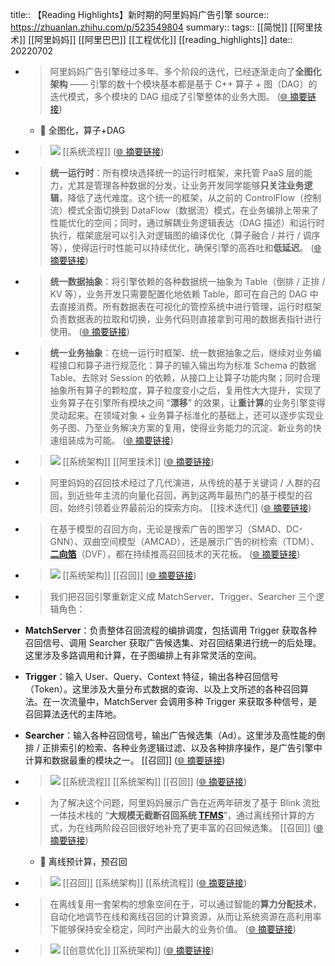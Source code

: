 title:: 【Reading Highlights】新时期的阿里妈妈广告引擎
source:: https://zhuanlan.zhihu.com/p/523549804
summary:: 
tags:: [[简悦]] [[阿里技术]]  [[阿里妈妈]]  [[阿里巴巴]]  [[工程优化]]   [[reading_highlights]]
date:: 20220702  

- > 阿里妈妈广告引擎经过多年、多个阶段的迭代，已经逐渐走向了**全图化架构** —— 引擎的数十个模块基本都是基于 C++ 算子 + 图（DAG）的迭代模式，多个模块的 DAG 组成了引擎整体的业务大图。  ([🌐 摘要链接](https://zhuanlan.zhihu.com/p/523549804#js_content:~:text=%E5%85%A8%E5%9B%BE%E5%8C%96%E6%9E%B6%E6%9E%84%E9%98%BF%E9%87%8C%E5%A6%88%E5%A6%88%E5%B9%BF%E5%91%8A%E5%BC%95%E6%93%8E%E7%BB%8F%E8%BF%87%E5%A4%9A%E5%B9%B4%E3%80%81%E5%A4%9A%E4%B8%AA%E9%98%B6%E6%AE%B5%E7%9A%84%E8%BF%AD%E4%BB%A3%EF%BC%8C%E5%B7%B2%E7%BB%8F%E9%80%90%E6%B8%90%E8%B5%B0%E5%90%91%E4%BA%86%20%E2%80%94%E2%80%94%20%E5%BC%95%E6%93%8E%E7%9A%84%E6%95%B0%E5%8D%81%E4%B8%AA%E6%A8%A1%E5%9D%97%E5%9F%BA%E6%9C%AC%E9%83%BD%E6%98%AF%E5%9F%BA%E4%BA%8E%20C++%20%E7%AE%97%E5%AD%90%20+%20%E5%9B%BE%EF%BC%88DAG%EF%BC%89%E7%9A%84%E8%BF%AD%E4%BB%A3%E6%A8%A1%E5%BC%8F%EF%BC%8C%E5%A4%9A%E4%B8%AA%E6%A8%A1%E5%9D%97%E7%9A%84%20DAG%20%E7%BB%84%E6%88%90%E4%BA%86%E5%BC%95%E6%93%8E%E6%95%B4%E4%BD%93%E7%9A%84%E4%B8%9A%E5%8A%A1%E5%A4%A7%E5%9B%BE%E3%80%82))
  - 📝 全图化，算子+DAG

- > ![](https://pic3.zhimg.com/v2-110cba96bdd87b43c226067b91ca5622_r.jpg) [[系统流程]]   ([🌐 摘要链接](https://zhuanlan.zhihu.com/p/523549804#js_content:~:text=https://pic3.zhimg.com/v2-110cba96bdd87b43c226067b91ca5622_r.jpg))

- > **统一运行时**：所有模块选择统一的运行时框架，来托管 PaaS 层的能力，尤其是管理各种数据的分发，让业务开发同学能够**只关注业务逻辑**，降低了迭代难度。这个统一的框架，从之前的 ControlFlow（控制流）模式全面切换到 DataFlow（数据流）模式，在业务编排上带来了性能优化的空间；同时，通过解耦业务逻辑表达（DAG 描述）和运行时执行，框架底层可以引入对逻辑图的编译优化（算子融合 / 并行 / 调序等），使得运行时性能可以持续优化，确保引擎的高吞吐和**低延迟**。  ([🌐 摘要链接](https://zhuanlan.zhihu.com/p/523549804#js_content:~:text=%E7%BB%9F%E4%B8%80%E8%BF%90%E8%A1%8C%E6%97%B6%EF%BC%9A%E6%89%80%E6%9C%89%E6%A8%A1%E5%9D%97%E9%80%89%E6%8B%A9%E7%BB%9F%E4%B8%80%E7%9A%84%E8%BF%90%E8%A1%8C%E6%97%B6%E6%A1%86%E6%9E%B6%EF%BC%8C%E6%9D%A5%E6%89%98%E7%AE%A1%20PaaS%20%E5%B1%82%E7%9A%84%E8%83%BD%E5%8A%9B%EF%BC%8C%E5%B0%A4%E5%85%B6%E6%98%AF%E7%AE%A1%E7%90%86%E5%90%84%E7%A7%8D%E6%95%B0%E6%8D%AE%E7%9A%84%E5%88%86%E5%8F%91%EF%BC%8C%E8%AE%A9%E4%B8%9A%E5%8A%A1%E5%BC%80%E5%8F%91%E5%90%8C%E5%AD%A6%E8%83%BD%E5%A4%9F%E5%8F%AA%E5%85%B3%E6%B3%A8%E4%B8%9A%E5%8A%A1%E9%80%BB%E8%BE%91%EF%BC%8C%E9%99%8D%E4%BD%8E%E4%BA%86%E8%BF%AD%E4%BB%A3%E9%9A%BE%E5%BA%A6%E3%80%82%E8%BF%99%E4%B8%AA%E7%BB%9F%E4%B8%80%E7%9A%84%E6%A1%86%E6%9E%B6%EF%BC%8C%E4%BB%8E%E4%B9%8B%E5%89%8D%E7%9A%84%20ControlFlow%EF%BC%88%E6%8E%A7%E5%88%B6%E6%B5%81%EF%BC%89%E6%A8%A1%E5%BC%8F%E5%85%A8%E9%9D%A2%E5%88%87%E6%8D%A2%E5%88%B0%20DataFlow%EF%BC%88%E6%95%B0%E6%8D%AE%E6%B5%81%EF%BC%89%E6%A8%A1%E5%BC%8F%EF%BC%8C%E5%9C%A8%E4%B8%9A%E5%8A%A1%E7%BC%96%E6%8E%92%E4%B8%8A%E5%B8%A6%E6%9D%A5%E4%BA%86%E6%80%A7%E8%83%BD%E4%BC%98%E5%8C%96%E7%9A%84%E7%A9%BA%E9%97%B4%EF%BC%9B%E5%90%8C%E6%97%B6%EF%BC%8C%E9%80%9A%E8%BF%87%E8%A7%A3%E8%80%A6%E4%B8%9A%E5%8A%A1%E9%80%BB%E8%BE%91%E8%A1%A8%E8%BE%BE%EF%BC%88DAG%20%E6%8F%8F%E8%BF%B0%EF%BC%89%E5%92%8C%E8%BF%90%E8%A1%8C%E6%97%B6%E6%89%A7%E8%A1%8C%EF%BC%8C%E6%A1%86%E6%9E%B6%E5%BA%95%E5%B1%82%E5%8F%AF%E4%BB%A5%E5%BC%95%E5%85%A5%E5%AF%B9%E9%80%BB%E8%BE%91%E5%9B%BE%E7%9A%84%E7%BC%96%E8%AF%91%E4%BC%98%E5%8C%96%EF%BC%88%E7%AE%97%E5%AD%90%E8%9E%8D%E5%90%88%20/%20%E5%B9%B6%E8%A1%8C%20/%20%E8%B0%83%E5%BA%8F%E7%AD%89%EF%BC%89%EF%BC%8C%E4%BD%BF%E5%BE%97%E8%BF%90%E8%A1%8C%E6%97%B6%E6%80%A7%E8%83%BD%E5%8F%AF%E4%BB%A5%E6%8C%81%E7%BB%AD%E4%BC%98%E5%8C%96%EF%BC%8C%E7%A1%AE%E4%BF%9D%E5%BC%95%E6%93%8E%E7%9A%84%E9%AB%98%E5%90%9E%E5%90%90%E5%92%8C%E4%BD%8E%E5%BB%B6%E8%BF%9F%E3%80%82))

- > **统一数据抽象**：将引擎依赖的各种数据统一抽象为 Table（倒排 / 正排 / KV 等），业务开发只需要配置化地依赖 Table，即可在自己的 DAG 中去直接消费。所有数据表在可视化的管控系统中进行管理，运行时框架负责数据表的拉取和切换，业务代码则直接拿到可用的数据表指针进行使用。  ([🌐 摘要链接](https://zhuanlan.zhihu.com/p/523549804#js_content:~:text=%E7%BB%9F%E4%B8%80%E6%95%B0%E6%8D%AE%E6%8A%BD%E8%B1%A1%EF%BC%9A%E5%B0%86%E5%BC%95%E6%93%8E%E4%BE%9D%E8%B5%96%E7%9A%84%E5%90%84%E7%A7%8D%E6%95%B0%E6%8D%AE%E7%BB%9F%E4%B8%80%E6%8A%BD%E8%B1%A1%E4%B8%BA%20Table%EF%BC%88%E5%80%92%E6%8E%92%20/%20%E6%AD%A3%E6%8E%92%20/%20KV%20%E7%AD%89%EF%BC%89%EF%BC%8C%E4%B8%9A%E5%8A%A1%E5%BC%80%E5%8F%91%E5%8F%AA%E9%9C%80%E8%A6%81%E9%85%8D%E7%BD%AE%E5%8C%96%E5%9C%B0%E4%BE%9D%E8%B5%96%20Table%EF%BC%8C%E5%8D%B3%E5%8F%AF%E5%9C%A8%E8%87%AA%E5%B7%B1%E7%9A%84%20DAG%20%E4%B8%AD%E5%8E%BB%E7%9B%B4%E6%8E%A5%E6%B6%88%E8%B4%B9%E3%80%82%E6%89%80%E6%9C%89%E6%95%B0%E6%8D%AE%E8%A1%A8%E5%9C%A8%E5%8F%AF%E8%A7%86%E5%8C%96%E7%9A%84%E7%AE%A1%E6%8E%A7%E7%B3%BB%E7%BB%9F%E4%B8%AD%E8%BF%9B%E8%A1%8C%E7%AE%A1%E7%90%86%EF%BC%8C%E8%BF%90%E8%A1%8C%E6%97%B6%E6%A1%86%E6%9E%B6%E8%B4%9F%E8%B4%A3%E6%95%B0%E6%8D%AE%E8%A1%A8%E7%9A%84%E6%8B%89%E5%8F%96%E5%92%8C%E5%88%87%E6%8D%A2%EF%BC%8C%E4%B8%9A%E5%8A%A1%E4%BB%A3%E7%A0%81%E5%88%99%E7%9B%B4%E6%8E%A5%E6%8B%BF%E5%88%B0%E5%8F%AF%E7%94%A8%E7%9A%84%E6%95%B0%E6%8D%AE%E8%A1%A8%E6%8C%87%E9%92%88%E8%BF%9B%E8%A1%8C%E4%BD%BF%E7%94%A8%E3%80%82))

- > **统一业务抽象**：在统一运行时框架、统一数据抽象之后，继续对业务编程接口和算子进行规范化：算子的输入输出均为标准 Schema 的数据 Table、去除对 Session 的依赖，从接口上让算子功能内聚；同时合理抽象所有算子的颗粒度，算子粒度变小之后，复用性大大提升，实现了业务算子在引擎所有模块之间 “**漂移**” 的效果，让**重计算**的业务引擎变得灵动起来。在领域对象 + 业务算子标准化的基础上，还可以逐步实现业务子图、乃至业务解决方案的复用，使得业务能力的沉淀、新业务的快速组装成为可能。  ([🌐 摘要链接](https://zhuanlan.zhihu.com/p/523549804#js_content:~:text=%E7%BB%9F%E4%B8%80%E4%B8%9A%E5%8A%A1%E6%8A%BD%E8%B1%A1%EF%BC%9A%E5%9C%A8%E7%BB%9F%E4%B8%80%E8%BF%90%E8%A1%8C%E6%97%B6%E6%A1%86%E6%9E%B6%E3%80%81%E7%BB%9F%E4%B8%80%E6%95%B0%E6%8D%AE%E6%8A%BD%E8%B1%A1%E4%B9%8B%E5%90%8E%EF%BC%8C%E7%BB%A7%E7%BB%AD%E5%AF%B9%E4%B8%9A%E5%8A%A1%E7%BC%96%E7%A8%8B%E6%8E%A5%E5%8F%A3%E5%92%8C%E7%AE%97%E5%AD%90%E8%BF%9B%E8%A1%8C%E8%A7%84%E8%8C%83%E5%8C%96%EF%BC%9A%E7%AE%97%E5%AD%90%E7%9A%84%E8%BE%93%E5%85%A5%E8%BE%93%E5%87%BA%E5%9D%87%E4%B8%BA%E6%A0%87%E5%87%86%20Schema%20%E7%9A%84%E6%95%B0%E6%8D%AE%20Table%E3%80%81%E5%8E%BB%E9%99%A4%E5%AF%B9%20Session%20%E7%9A%84%E4%BE%9D%E8%B5%96%EF%BC%8C%E4%BB%8E%E6%8E%A5%E5%8F%A3%E4%B8%8A%E8%AE%A9%E7%AE%97%E5%AD%90%E5%8A%9F%E8%83%BD%E5%86%85%E8%81%9A%EF%BC%9B%E5%90%8C%E6%97%B6%E5%90%88%E7%90%86%E6%8A%BD%E8%B1%A1%E6%89%80%E6%9C%89%E7%AE%97%E5%AD%90%E7%9A%84%E9%A2%97%E7%B2%92%E5%BA%A6%EF%BC%8C%E7%AE%97%E5%AD%90%E7%B2%92%E5%BA%A6%E5%8F%98%E5%B0%8F%E4%B9%8B%E5%90%8E%EF%BC%8C%E5%A4%8D%E7%94%A8%E6%80%A7%E5%A4%A7%E5%A4%A7%E6%8F%90%E5%8D%87%EF%BC%8C%E5%AE%9E%E7%8E%B0%E4%BA%86%E4%B8%9A%E5%8A%A1%E7%AE%97%E5%AD%90%E5%9C%A8%E5%BC%95%E6%93%8E%E6%89%80%E6%9C%89%E6%A8%A1%E5%9D%97%E4%B9%8B%E9%97%B4%20%E2%80%9C%E6%BC%82%E7%A7%BB%E9%87%8D%E8%AE%A1%E7%AE%97%E2%80%9D%20%E7%9A%84%E6%95%88%E6%9E%9C%EF%BC%8C%E8%AE%A9%E7%9A%84%E4%B8%9A%E5%8A%A1%E5%BC%95%E6%93%8E%E5%8F%98%E5%BE%97%E7%81%B5%E5%8A%A8%E8%B5%B7%E6%9D%A5%E3%80%82%E5%9C%A8%E9%A2%86%E5%9F%9F%E5%AF%B9%E8%B1%A1%20+%20%E4%B8%9A%E5%8A%A1%E7%AE%97%E5%AD%90%E6%A0%87%E5%87%86%E5%8C%96%E7%9A%84%E5%9F%BA%E7%A1%80%E4%B8%8A%EF%BC%8C%E8%BF%98%E5%8F%AF%E4%BB%A5%E9%80%90%E6%AD%A5%E5%AE%9E%E7%8E%B0%E4%B8%9A%E5%8A%A1%E5%AD%90%E5%9B%BE%E3%80%81%E4%B9%83%E8%87%B3%E4%B8%9A%E5%8A%A1%E8%A7%A3%E5%86%B3%E6%96%B9%E6%A1%88%E7%9A%84%E5%A4%8D%E7%94%A8%EF%BC%8C%E4%BD%BF%E5%BE%97%E4%B8%9A%E5%8A%A1%E8%83%BD%E5%8A%9B%E7%9A%84%E6%B2%89%E6%B7%80%E3%80%81%E6%96%B0%E4%B8%9A%E5%8A%A1%E7%9A%84%E5%BF%AB%E9%80%9F%E7%BB%84%E8%A3%85%E6%88%90%E4%B8%BA%E5%8F%AF%E8%83%BD%E3%80%82))

- > ![](https://pic2.zhimg.com/v2-d34dcad0648c304554eaa98068975055_r.jpg) [[系统架构]]  [[阿里技术]]   ([🌐 摘要链接](https://zhuanlan.zhihu.com/p/523549804#js_content:~:text=https://pic2.zhimg.com/v2-d34dcad0648c304554eaa98068975055_r.jpg))

- > 阿里妈妈的召回技术经过了几代演进，从传统的基于关键词 / 人群的召回，到近些年主流的向量化召回，再到这两年最热门的基于模型的召回，始终引领着业界最前沿的探索方向。 [[技术迭代]]   ([🌐 摘要链接](https://zhuanlan.zhihu.com/p/523549804#js_content:~:text=%E9%98%BF%E9%87%8C%E5%A6%88%E5%A6%88%E7%9A%84%E5%8F%AC%E5%9B%9E%E6%8A%80%E6%9C%AF%E7%BB%8F%E8%BF%87%E4%BA%86%E5%87%A0%E4%BB%A3%E6%BC%94%E8%BF%9B%EF%BC%8C%E4%BB%8E%E4%BC%A0%E7%BB%9F%E7%9A%84%E5%9F%BA%E4%BA%8E%E5%85%B3%E9%94%AE%E8%AF%8D%20/%20%E4%BA%BA%E7%BE%A4%E7%9A%84%E5%8F%AC%E5%9B%9E%EF%BC%8C%E5%88%B0%E8%BF%91%E4%BA%9B%E5%B9%B4%E4%B8%BB%E6%B5%81%E7%9A%84%E5%90%91%E9%87%8F%E5%8C%96%E5%8F%AC%E5%9B%9E%EF%BC%8C%E5%86%8D%E5%88%B0%E8%BF%99%E4%B8%A4%E5%B9%B4%E6%9C%80%E7%83%AD%E9%97%A8%E7%9A%84%E5%9F%BA%E4%BA%8E%E6%A8%A1%E5%9E%8B%E7%9A%84%E5%8F%AC%E5%9B%9E%EF%BC%8C%E5%A7%8B%E7%BB%88%E5%BC%95%E9%A2%86%E7%9D%80%E4%B8%9A%E7%95%8C%E6%9C%80%E5%89%8D%E6%B2%BF%E7%9A%84%E6%8E%A2%E7%B4%A2%E6%96%B9%E5%90%91%E3%80%82))

- > 在基于模型的召回方向，无论是搜索广告的图学习（SMAD、DC-GNN）、双曲空间模型（AMCAD），还是展示广告的树检索（TDM）、**[二向箔](https://mp.weixin.qq.com/s/caFKGjMWyi3iuwgVzEa19Q)**（DVF），都在持续推高召回技术的天花板。  ([🌐 摘要链接](https://zhuanlan.zhihu.com/p/523549804#js_content:~:text=%E5%9C%A8%E5%9F%BA%E4%BA%8E%E6%A8%A1%E5%9E%8B%E7%9A%84%E5%8F%AC%E5%9B%9E%E6%96%B9%E5%90%91%EF%BC%8C%E6%97%A0%E8%AE%BA%E6%98%AF%E6%90%9C%E7%B4%A2%E5%B9%BF%E5%91%8A%E7%9A%84%E5%9B%BE%E5%AD%A6%E4%B9%A0%EF%BC%88SMAD%E3%80%81DC-GNN%EF%BC%89%E3%80%81%E5%8F%8C%E6%9B%B2%E7%A9%BA%E9%97%B4%E6%A8%A1%E5%9E%8B%EF%BC%88AMCAD%EF%BC%89%EF%BC%8C%E8%BF%98%E6%98%AF%E5%B1%95%E7%A4%BA%E5%B9%BF%E5%91%8A%E7%9A%84%E6%A0%91%E6%A3%80%E7%B4%A2%EF%BC%88TDM%EF%BC%89%E3%80%81%E4%BA%8C%E5%90%91%E7%AE%94%EF%BC%88DVF%EF%BC%89%EF%BC%8C%E9%83%BD%E5%9C%A8%E6%8C%81%E7%BB%AD%E6%8E%A8%E9%AB%98%E5%8F%AC%E5%9B%9E%E6%8A%80%E6%9C%AF%E7%9A%84%E5%A4%A9%E8%8A%B1%E6%9D%BF%E3%80%82))

- > ![](https://pic2.zhimg.com/v2-4b0472d590d3975abf0192fad0d4176d_r.jpg) [[系统架构]]  [[召回]]   ([🌐 摘要链接](https://zhuanlan.zhihu.com/p/523549804#js_content:~:text=https://pic2.zhimg.com/v2-4b0472d590d3975abf0192fad0d4176d_r.jpg))

- > 我们把召回引擎重新定义成 MatchServer、Trigger、Searcher 三个逻辑角色：

*   **MatchServer**：负责整体召回流程的编排调度，包括调用 Trigger 获取各种召回信号、调用 Searcher 获取广告候选集、对召回结果进行统一的后处理。这里涉及多路调用和计算，在子图编排上有非常灵活的空间。  
    
*   **Trigger**：输入 User、Query、Context 特征，输出各种召回信号（Token）。这里涉及大量分布式数据的查询、以及上文所述的各种召回算法。在一次流量中，MatchServer 会调用多种 Trigger 来获取多种信号，是召回算法迭代的主阵地。  
    
*   **Searcher**：输入各种召回信号，输出广告候选集（Ad）。这里涉及高性能的倒排 / 正排索引的检索、各种业务逻辑过滤、以及各种排序操作，是广告引擎中计算和数据最重的模块之一。 [[召回]]   ([🌐 摘要链接](https://zhuanlan.zhihu.com/p/523549804#js_content:~:text=%E6%88%91%E4%BB%AC%E6%8A%8A%E5%8F%AC%E5%9B%9E%E5%BC%95%E6%93%8E%E9%87%8D%E6%96%B0%E5%AE%9A%E4%B9%89%E6%88%90%20MatchServer%E3%80%81Trigger%E3%80%81Searcher%20%E4%B8%89%E4%B8%AA%E9%80%BB%E8%BE%91%E8%A7%92%E8%89%B2%EF%BC%9AMatchServer%EF%BC%9A%E8%B4%9F%E8%B4%A3%E6%95%B4%E4%BD%93%E5%8F%AC%E5%9B%9E%E6%B5%81%E7%A8%8B%E7%9A%84%E7%BC%96%E6%8E%92%E8%B0%83%E5%BA%A6%EF%BC%8C%E5%8C%85%E6%8B%AC%E8%B0%83%E7%94%A8%20Trigger%20%E8%8E%B7%E5%8F%96%E5%90%84%E7%A7%8D%E5%8F%AC%E5%9B%9E%E4%BF%A1%E5%8F%B7%E3%80%81%E8%B0%83%E7%94%A8%20Searcher%20%E8%8E%B7%E5%8F%96%E5%B9%BF%E5%91%8A%E5%80%99%E9%80%89%E9%9B%86%E3%80%81%E5%AF%B9%E5%8F%AC%E5%9B%9E%E7%BB%93%E6%9E%9C%E8%BF%9B%E8%A1%8C%E7%BB%9F%E4%B8%80%E7%9A%84%E5%90%8E%E5%A4%84%E7%90%86%E3%80%82%E8%BF%99%E9%87%8C%E6%B6%89%E5%8F%8A%E5%A4%9A%E8%B7%AF%E8%B0%83%E7%94%A8%E5%92%8C%E8%AE%A1%E7%AE%97%EF%BC%8C%E5%9C%A8%E5%AD%90%E5%9B%BE%E7%BC%96%E6%8E%92%E4%B8%8A%E6%9C%89%E9%9D%9E%E5%B8%B8%E7%81%B5%E6%B4%BB%E7%9A%84%E7%A9%BA%E9%97%B4%E3%80%82Trigger%EF%BC%9A%E8%BE%93%E5%85%A5%20User%E3%80%81Query%E3%80%81Context%20%E7%89%B9%E5%BE%81%EF%BC%8C%E8%BE%93%E5%87%BA%E5%90%84%E7%A7%8D%E5%8F%AC%E5%9B%9E%E4%BF%A1%E5%8F%B7%EF%BC%88Token%EF%BC%89%E3%80%82%E8%BF%99%E9%87%8C%E6%B6%89%E5%8F%8A%E5%A4%A7%E9%87%8F%E5%88%86%E5%B8%83%E5%BC%8F%E6%95%B0%E6%8D%AE%E7%9A%84%E6%9F%A5%E8%AF%A2%E3%80%81%E4%BB%A5%E5%8F%8A%E4%B8%8A%E6%96%87%E6%89%80%E8%BF%B0%E7%9A%84%E5%90%84%E7%A7%8D%E5%8F%AC%E5%9B%9E%E7%AE%97%E6%B3%95%E3%80%82%E5%9C%A8%E4%B8%80%E6%AC%A1%E6%B5%81%E9%87%8F%E4%B8%AD%EF%BC%8CMatchServer%20%E4%BC%9A%E8%B0%83%E7%94%A8%E5%A4%9A%E7%A7%8D%20Trigger%20%E6%9D%A5%E8%8E%B7%E5%8F%96%E5%A4%9A%E7%A7%8D%E4%BF%A1%E5%8F%B7%EF%BC%8C%E6%98%AF%E5%8F%AC%E5%9B%9E%E7%AE%97%E6%B3%95%E8%BF%AD%E4%BB%A3%E7%9A%84%E4%B8%BB%E9%98%B5%E5%9C%B0%E3%80%82Searcher%EF%BC%9A%E8%BE%93%E5%85%A5%E5%90%84%E7%A7%8D%E5%8F%AC%E5%9B%9E%E4%BF%A1%E5%8F%B7%EF%BC%8C%E8%BE%93%E5%87%BA%E5%B9%BF%E5%91%8A%E5%80%99%E9%80%89%E9%9B%86%EF%BC%88Ad%EF%BC%89%E3%80%82%E8%BF%99%E9%87%8C%E6%B6%89%E5%8F%8A%E9%AB%98%E6%80%A7%E8%83%BD%E7%9A%84%E5%80%92%E6%8E%92%20/%20%E6%AD%A3%E6%8E%92%E7%B4%A2%E5%BC%95%E7%9A%84%E6%A3%80%E7%B4%A2%E3%80%81%E5%90%84%E7%A7%8D%E4%B8%9A%E5%8A%A1%E9%80%BB%E8%BE%91%E8%BF%87%E6%BB%A4%E3%80%81%E4%BB%A5%E5%8F%8A%E5%90%84%E7%A7%8D%E6%8E%92%E5%BA%8F%E6%93%8D%E4%BD%9C%EF%BC%8C%E6%98%AF%E5%B9%BF%E5%91%8A%E5%BC%95%E6%93%8E%E4%B8%AD%E8%AE%A1%E7%AE%97%E5%92%8C%E6%95%B0%E6%8D%AE%E6%9C%80%E9%87%8D%E7%9A%84%E6%A8%A1%E5%9D%97%E4%B9%8B%E4%B8%80%E3%80%82))

- > ![](https://pic4.zhimg.com/v2-10d538b018371e84126534eb0e28c477_r.jpg) [[系统流程]]  [[系统架构]]  [[召回]]   ([🌐 摘要链接](https://zhuanlan.zhihu.com/p/523549804#js_content:~:text=https://pic4.zhimg.com/v2-10d538b018371e84126534eb0e28c477_r.jpg))

- > 为了解决这个问题，阿里妈妈展示广告在近两年研发了基于 Blink 流批一体技术栈的 “**大规模无截断召回系统 [TFMS](https://arxiv.org/abs/2102.09283)**”，通过离线预计算的方式，为在线两阶段召回很好地补充了更丰富的召回候选集。 [[召回]]   ([🌐 摘要链接](https://zhuanlan.zhihu.com/p/523549804#js_content:~:text=%E4%B8%BA%E4%BA%86%E8%A7%A3%E5%86%B3%E8%BF%99%E4%B8%AA%E9%97%AE%E9%A2%98%EF%BC%8C%E9%98%BF%E9%87%8C%E5%A6%88%E5%A6%88%E5%B1%95%E7%A4%BA%E5%B9%BF%E5%91%8A%E5%9C%A8%E8%BF%91%E4%B8%A4%E5%B9%B4%E7%A0%94%E5%8F%91%E4%BA%86%E5%9F%BA%E4%BA%8E%20Blink%20%E6%B5%81%E6%89%B9%E4%B8%80%E4%BD%93%E6%8A%80%E6%9C%AF%E6%A0%88%E7%9A%84%20%E2%80%9C%E5%A4%A7%E8%A7%84%E6%A8%A1%E6%97%A0%E6%88%AA%E6%96%AD%E5%8F%AC%E5%9B%9E%E7%B3%BB%E7%BB%9F%20TFMS%E2%80%9D%EF%BC%8C%E9%80%9A%E8%BF%87%E7%A6%BB%E7%BA%BF%E9%A2%84%E8%AE%A1%E7%AE%97%E7%9A%84%E6%96%B9%E5%BC%8F%EF%BC%8C%E4%B8%BA%E5%9C%A8%E7%BA%BF%E4%B8%A4%E9%98%B6%E6%AE%B5%E5%8F%AC%E5%9B%9E%E5%BE%88%E5%A5%BD%E5%9C%B0%E8%A1%A5%E5%85%85%E4%BA%86%E6%9B%B4%E4%B8%B0%E5%AF%8C%E7%9A%84%E5%8F%AC%E5%9B%9E%E5%80%99%E9%80%89%E9%9B%86%E3%80%82))
  - 📝 离线预计算，预召回

- > ![](https://pic3.zhimg.com/v2-e5a56a0b46bbaf61a3c038a747473cd6_r.jpg) [[召回]]  [[系统架构]]  [[系统流程]]   ([🌐 摘要链接](https://zhuanlan.zhihu.com/p/523549804#js_content:~:text=https://pic3.zhimg.com/v2-e5a56a0b46bbaf61a3c038a747473cd6_r.jpg))

- > 在离线复用一套架构的想象空间在于，可以通过智能的**算力分配技术**，自动化地调节在线和离线召回的计算资源，从而让系统资源在高利用率下能够保持安全稳定，同时产出最大的业务价值。  ([🌐 摘要链接](https://zhuanlan.zhihu.com/p/523549804#js_content:~:text=%E7%AE%97%E5%8A%9B%E5%88%86%E9%85%8D%E6%8A%80%E6%9C%AF%E5%9C%A8%E7%A6%BB%E7%BA%BF%E5%A4%8D%E7%94%A8%E4%B8%80%E5%A5%97%E6%9E%B6%E6%9E%84%E7%9A%84%E6%83%B3%E8%B1%A1%E7%A9%BA%E9%97%B4%E5%9C%A8%E4%BA%8E%EF%BC%8C%E5%8F%AF%E4%BB%A5%E9%80%9A%E8%BF%87%E6%99%BA%E8%83%BD%E7%9A%84%EF%BC%8C%E8%87%AA%E5%8A%A8%E5%8C%96%E5%9C%B0%E8%B0%83%E8%8A%82%E5%9C%A8%E7%BA%BF%E5%92%8C%E7%A6%BB%E7%BA%BF%E5%8F%AC%E5%9B%9E%E7%9A%84%E8%AE%A1%E7%AE%97%E8%B5%84%E6%BA%90%EF%BC%8C%E4%BB%8E%E8%80%8C%E8%AE%A9%E7%B3%BB%E7%BB%9F%E8%B5%84%E6%BA%90%E5%9C%A8%E9%AB%98%E5%88%A9%E7%94%A8%E7%8E%87%E4%B8%8B%E8%83%BD%E5%A4%9F%E4%BF%9D%E6%8C%81%E5%AE%89%E5%85%A8%E7%A8%B3%E5%AE%9A%EF%BC%8C%E5%90%8C%E6%97%B6%E4%BA%A7%E5%87%BA%E6%9C%80%E5%A4%A7%E7%9A%84%E4%B8%9A%E5%8A%A1%E4%BB%B7%E5%80%BC%E3%80%82))

- > ![](https://pic1.zhimg.com/v2-2df65e6d839e77d26dccfaba91abad94_r.jpg) [[创意优化]]  [[系统架构]]   ([🌐 摘要链接](https://zhuanlan.zhihu.com/p/523549804#js_content:~:text=https://pic1.zhimg.com/v2-2df65e6d839e77d26dccfaba91abad94_r.jpg))

